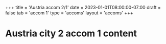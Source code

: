 +++
title = 'Austria accom 2/1'
date = 2023-01-01T08:00:00-07:00
draft = false
tab = 'accom 1'
type = 'accoms'
layout = 'accoms'
+++
# Austria city 2 accom 1 content